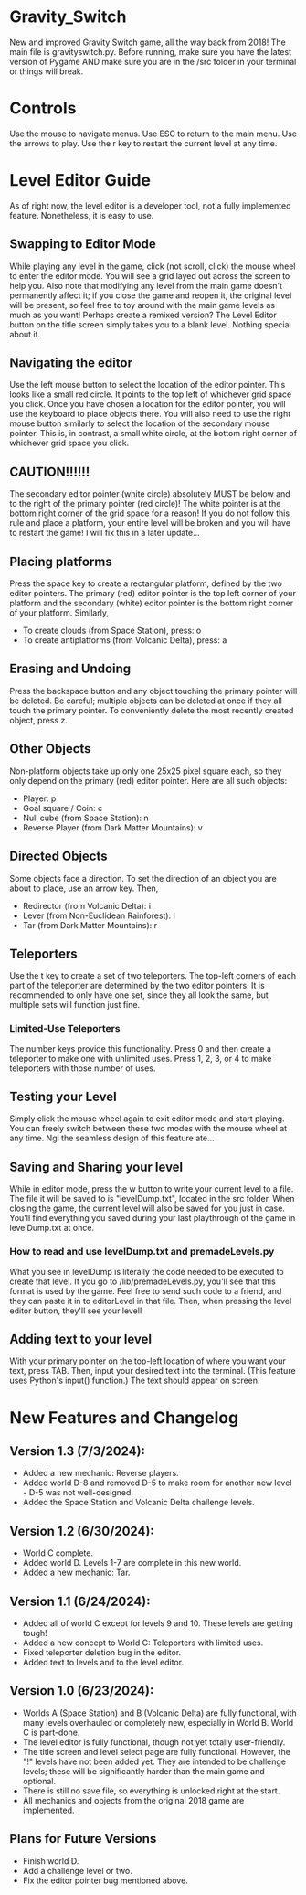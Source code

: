 # Gravity_Switch
New and improved Gravity Switch game, all the way back from 2018! The main file is gravityswitch.py. Before running, make sure you have the latest version of Pygame AND make sure you are in the /src folder in your terminal or things will break.

# Controls
Use the mouse to navigate menus. Use ESC to return to the main menu. Use the arrows to play. Use the r key to restart the current level at any time.

# Level Editor Guide
As of right now, the level editor is a developer tool, not a fully implemented feature. Nonetheless, it is easy to use. 
## Swapping to Editor Mode
While playing any level in the game, click (not scroll, click) the mouse wheel to enter the editor mode. You will see a grid layed out across the screen to help you. Also note that modifying any level from the main game doesn't permanently affect it; if you close the game and reopen it, the original level will be present, so feel free to toy around with the main game levels as much as you want! Perhaps create a remixed version?
The Level Editor button on the title screen simply takes you to a blank level. Nothing special about it.
## Navigating the editor
Use the left mouse button to select the location of the editor pointer. This looks like a small red circle. It points to the top left of whichever grid space you click. Once you have chosen a location for the editor pointer, you will use the keyboard to place objects there. You will also need to use the right mouse button similarly to select the location of the secondary mouse pointer. This is, in contrast, a small white circle, at the bottom right corner of whichever grid space you click. 
## CAUTION!!!!!!
The secondary editor pointer (white circle) absolutely MUST be below and to the right of the primary pointer (red circle)! The white pointer is at the bottom right corner of the grid space for a reason! If you do not follow this rule and place a platform, your entire level will be broken and you will have to restart the game! I will fix this in a later update...
## Placing platforms
Press the space key to create a rectangular platform, defined by the two editor pointers. The primary (red) editor pointer is the top left corner of your platform and the secondary (white) editor pointer is the bottom right corner of your platform. Similarly,
* To create clouds (from Space Station), press: o 
* To create antiplatforms (from Volcanic Delta), press: a
## Erasing and Undoing
Press the backspace button and any object touching the primary pointer will be deleted. Be careful; multiple objects can be deleted at once if they all touch the primary pointer. To conveniently delete the most recently created object, press z.
## Other Objects
Non-platform objects take up only one 25x25 pixel square each, so they only depend on the primary (red) editor pointer. Here are all such objects:
* Player: p
* Goal square / Coin: c
* Null cube (from Space Station): n
* Reverse Player (from Dark Matter Mountains): v
## Directed Objects
Some objects face a direction. To set the direction of an object you are about to place, use an arrow key. Then,
* Redirector (from Volcanic Delta): i 
* Lever (from Non-Euclidean Rainforest): l
* Tar (from Dark Matter Mountains): r
## Teleporters
Use the t key to create a set of two teleporters. The top-left corners of each part of the teleporter are determined by the two editor pointers. It is recommended to only have one set, since they all look the same, but multiple sets will function just fine.
### Limited-Use Teleporters
The number keys provide this functionality. Press 0 and then create a teleporter to make one with unlimited uses. Press 1, 2, 3, or 4 to make teleporters with those number of uses.
## Testing your Level 
Simply click the mouse wheel again to exit editor mode and start playing. You can freely switch between these two modes with the mouse wheel at any time. Ngl the seamless design of this feature ate...
## Saving and Sharing your level
While in editor mode, press the w button to write your current level to a file. The file it will be saved to is "levelDump.txt", located in the src folder. When closing the game, the current level will also be saved for you just in case. You'll find everything you saved during your last playthrough of the game in levelDump.txt at once. 
### How to read and use levelDump.txt and premadeLevels.py
What you see in levelDump is literally the code needed to be executed to create that level. If you go to /lib/premadeLevels.py, you'll see that this format is used by the game. Feel free to send such code to a friend, and they can paste it in to editorLevel in that file. Then, when pressing the level editor button, they'll see your level!
## Adding text to your level
With your primary pointer on the top-left location of where you want your text, press TAB. Then, input your desired text into the terminal. (This feature uses Python's input() function.) The text should appear on screen.

# New Features and Changelog
## Version 1.3 (7/3/2024):
* Added a new mechanic: Reverse players. 
* Added world D-8 and removed D-5 to make room for another new level - D-5 was not well-designed.
* Added the Space Station and Volcanic Delta challenge levels.
## Version 1.2 (6/30/2024):
* World C complete.
* Added world D. Levels 1-7 are complete in this new world.
* Added a new mechanic: Tar.
## Version 1.1 (6/24/2024):
* Added all of world C except for levels 9 and 10. These levels are getting tough!
* Added a new concept to World C: Teleporters with limited uses.
* Fixed teleporter deletion bug in the editor.
* Added text to levels and to the level editor.
## Version 1.0 (6/23/2024):
* Worlds A (Space Station) and B (Volcanic Delta) are fully functional, with many levels overhauled or completely new, especially in World B. World C is part-done.
* The level editor is fully functional, though not yet totally user-friendly.
* The title screen and level select page are fully functional. However, the "!" levels have not been added yet. They are intended to be challenge levels; these will be significantly harder than the main game and optional.
* There is still no save file, so everything is unlocked right at the start.
* All mechanics and objects from the original 2018 game are implemented.
## Plans for Future Versions
* Finish world D.
* Add a challenge level or two.
* Fix the editor pointer bug mentioned above.
